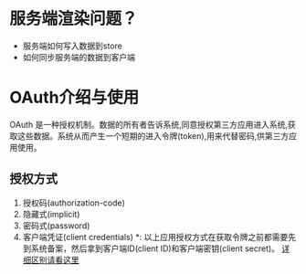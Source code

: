 # 服务端渲染问题？
- 服务端如何写入数据到store
- 如何同步服务端的数据到客户端

# OAuth介绍与使用
OAuth 是一种授权机制。数据的所有者告诉系统,同意授权第三方应用进入系统,获取这些数据。系统从而产生一个短期的进入令牌(token),用来代替密码,供第三方应用使用。

## 授权方式
1. 授权码(authorization-code)
2. 隐藏式(implicit)
3. 密码式(password)
4. 客户端凭证(client credentials)
*: 以上应用授权方式在获取令牌之前都需要先到系统备案，然后拿到客户端ID(client ID)和客户端密钥(client secret)。
[详细区别请看这里](http://www.ruanyifeng.com/blog/2019/04/oauth-grant-types.html)